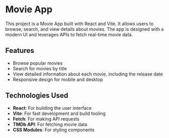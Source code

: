 # Movie App

This project is a Movie App built with React and Vite. It allows users to browse, search, and view details about movies. The app is designed with a modern UI and leverages APIs to fetch real-time movie data.

## Features

- Browse popular movies
- Search for movies by title
- View detailed information about each movie, including the release date
- Responsive design for mobile and desktop

## Technologies Used

- **React**: For building the user interface
- **Vite**: For fast development and build tooling
- **Fetch**: For making API requests
- **TMDb API**: For fetching movie data
- **CSS Modules**: For styling components
